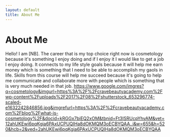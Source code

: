 ```yaml
---
layout: default
title: About Me
---
```

# About Me
Hello! I am [NB].
The career that is my top choice right now is cosmetology because it's something I enjoy doing and if I enjoy it I would like to get a job I enjoy doing. It connects to my life style goals because it will help me earn money which is something that I need to be able to accomplish my gaols in life. Skills from this course will help me succeed because it's going to help me communicate and collaborate more with people which is something that is very much needed in that job. 
https://www.google.com/imgres?q=cosmetology&imgurl=https%3A%2F%2Fcravebeautyacademy.com%2Fwp-content%2Fuploads%2F2017%2F08%2Fshutterstock_653296774-scaled-e1632242846856.jpg&imgrefurl=https%3A%2F%2Fcravebeautyacademy.com%2Fblog%2Fwhat-is-cosmetology%2F&docid=kRGGx7biEQ2xOM&tbnid=Ft3ISRUcpYhvAM&vet=12ahUKEwi6pqKgia6PAxUCPUQIHa8dOKMQM3oECBYQAA..i&w=655&h=520&hcb=2&ved=2ahUKEwi6pqKgia6PAxUCPUQIHa8dOKMQM3oECBYQAA 
